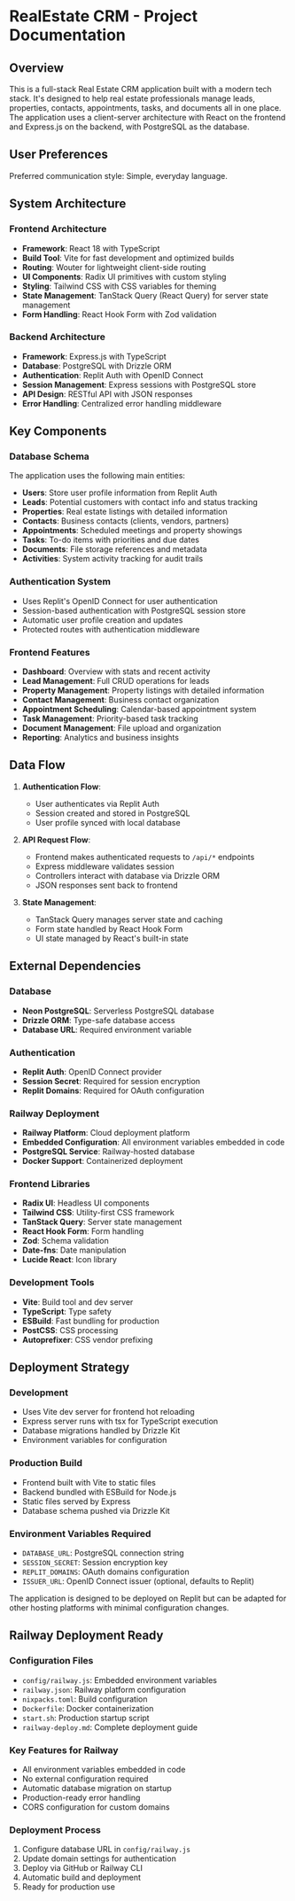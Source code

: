 # RealEstate CRM - Project Documentation

## Overview

This is a full-stack Real Estate CRM application built with a modern tech stack. It's designed to help real estate professionals manage leads, properties, contacts, appointments, tasks, and documents all in one place. The application uses a client-server architecture with React on the frontend and Express.js on the backend, with PostgreSQL as the database.

## User Preferences

Preferred communication style: Simple, everyday language.

## System Architecture

### Frontend Architecture
- **Framework**: React 18 with TypeScript
- **Build Tool**: Vite for fast development and optimized builds
- **Routing**: Wouter for lightweight client-side routing
- **UI Components**: Radix UI primitives with custom styling
- **Styling**: Tailwind CSS with CSS variables for theming
- **State Management**: TanStack Query (React Query) for server state management
- **Form Handling**: React Hook Form with Zod validation

### Backend Architecture
- **Framework**: Express.js with TypeScript
- **Database**: PostgreSQL with Drizzle ORM
- **Authentication**: Replit Auth with OpenID Connect
- **Session Management**: Express sessions with PostgreSQL store
- **API Design**: RESTful API with JSON responses
- **Error Handling**: Centralized error handling middleware

## Key Components

### Database Schema
The application uses the following main entities:
- **Users**: Store user profile information from Replit Auth
- **Leads**: Potential customers with contact info and status tracking
- **Properties**: Real estate listings with detailed information
- **Contacts**: Business contacts (clients, vendors, partners)
- **Appointments**: Scheduled meetings and property showings
- **Tasks**: To-do items with priorities and due dates
- **Documents**: File storage references and metadata
- **Activities**: System activity tracking for audit trails

### Authentication System
- Uses Replit's OpenID Connect for user authentication
- Session-based authentication with PostgreSQL session store
- Automatic user profile creation and updates
- Protected routes with authentication middleware

### Frontend Features
- **Dashboard**: Overview with stats and recent activity
- **Lead Management**: Full CRUD operations for leads
- **Property Management**: Property listings with detailed information
- **Contact Management**: Business contact organization
- **Appointment Scheduling**: Calendar-based appointment system
- **Task Management**: Priority-based task tracking
- **Document Management**: File upload and organization
- **Reporting**: Analytics and business insights

## Data Flow

1. **Authentication Flow**:
   - User authenticates via Replit Auth
   - Session created and stored in PostgreSQL
   - User profile synced with local database

2. **API Request Flow**:
   - Frontend makes authenticated requests to `/api/*` endpoints
   - Express middleware validates session
   - Controllers interact with database via Drizzle ORM
   - JSON responses sent back to frontend

3. **State Management**:
   - TanStack Query manages server state and caching
   - Form state handled by React Hook Form
   - UI state managed by React's built-in state

## External Dependencies

### Database
- **Neon PostgreSQL**: Serverless PostgreSQL database
- **Drizzle ORM**: Type-safe database access
- **Database URL**: Required environment variable

### Authentication
- **Replit Auth**: OpenID Connect provider
- **Session Secret**: Required for session encryption
- **Replit Domains**: Required for OAuth configuration

### Railway Deployment
- **Railway Platform**: Cloud deployment platform
- **Embedded Configuration**: All environment variables embedded in code
- **PostgreSQL Service**: Railway-hosted database
- **Docker Support**: Containerized deployment

### Frontend Libraries
- **Radix UI**: Headless UI components
- **Tailwind CSS**: Utility-first CSS framework
- **TanStack Query**: Server state management
- **React Hook Form**: Form handling
- **Zod**: Schema validation
- **Date-fns**: Date manipulation
- **Lucide React**: Icon library

### Development Tools
- **Vite**: Build tool and dev server
- **TypeScript**: Type safety
- **ESBuild**: Fast bundling for production
- **PostCSS**: CSS processing
- **Autoprefixer**: CSS vendor prefixing

## Deployment Strategy

### Development
- Uses Vite dev server for frontend hot reloading
- Express server runs with tsx for TypeScript execution
- Database migrations handled by Drizzle Kit
- Environment variables for configuration

### Production Build
- Frontend built with Vite to static files
- Backend bundled with ESBuild for Node.js
- Static files served by Express
- Database schema pushed via Drizzle Kit

### Environment Variables Required
- `DATABASE_URL`: PostgreSQL connection string
- `SESSION_SECRET`: Session encryption key
- `REPLIT_DOMAINS`: OAuth domains configuration
- `ISSUER_URL`: OpenID Connect issuer (optional, defaults to Replit)

The application is designed to be deployed on Replit but can be adapted for other hosting platforms with minimal configuration changes.

## Railway Deployment Ready

### Configuration Files
- `config/railway.js`: Embedded environment variables
- `railway.json`: Railway platform configuration
- `nixpacks.toml`: Build configuration
- `Dockerfile`: Docker containerization
- `start.sh`: Production startup script
- `railway-deploy.md`: Complete deployment guide

### Key Features for Railway
- All environment variables embedded in code
- No external configuration required
- Automatic database migration on startup
- Production-ready error handling
- CORS configuration for custom domains

### Deployment Process
1. Configure database URL in `config/railway.js`
2. Update domain settings for authentication
3. Deploy via GitHub or Railway CLI
4. Automatic build and deployment
5. Ready for production use
